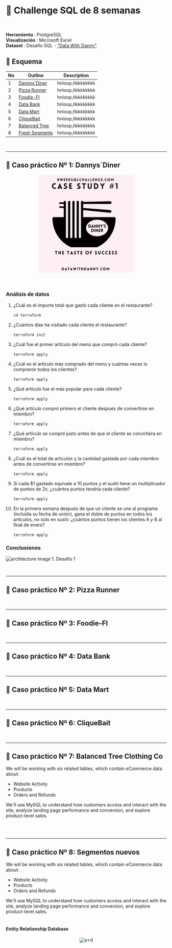 # 🚀 Challenge SQL de 8 semanas
<br>

**Herramienta** : PostgreSQL <br> 
**Visualización** : Microsoft Excel <br>
**Dataset** : Desafío SQL - ["Data With Danny"](https://8weeksqlchallenge.com/)
<br>

## 📂 **Esquema**

No | Outline | Description
---|---|---
1 | [Dannys´Diner](https://github.com/litahu/Challenge-SQL-de-8-semanas#-Caso-práctico-Nº-1:-Dannys´Diner) | hnloop,ñkkkkkkkk
2 | [Pizza Runner](https://github.com/litahu/Challenge-SQL-de-8-semanas#-Caso-práctico-Nº-2:-Pizza-Runner) | hnloop,ñkkkkkkkk
3 | [Foodie-FI](https://github.com/litahu/Challenge-SQL-de-8-semanas#-Caso-práctico-Nº-3:-Foodie-FI) | hnloop,ñkkkkkkkk
4 | [Data Bank](https://github.com/litahu/Challenge-SQL-de-8-semanas#-Caso-práctico-Nº-4:-Data-Bank) | hnloop,ñkkkkkkkk
5 | [Data Mart](https://github.com/litahu/Challenge-SQL-de-8-semanas#-Caso-práctico-Nº-5:-Data-Mart) | hnloop,ñkkkkkkkk
6 | [CliqueBait](https://github.com/litahu/Challenge-SQL-de-8-semanas#-Caso-práctico-Nº-6:-CliqueBait) |  hnloop,ñkkkkkkkk
7 | [Balanced Tree](https://github.com/litahu/Challenge-SQL-de-8-semanas?tab=readme-ov-file#-caso-pr%C3%A1ctico-n%C2%BA-7-balanced-tree-clothing-co) | hnloop,ñkkkkkkkk
8 | [Fresh Segments](https://github.com/litahu/Challenge-SQL-de-8-semanas?tab=readme-ov-file#-caso-pr%C3%A1ctico-n%C2%BA-8-segmentos-nuevos) |  hnloop,ñkkkkkkkk

<br>

---

## 📌 **Caso práctico Nº 1: Dannys´Diner**

<p align="center">
  <kbd> <img width="300" alt="eer" src="https://github.com/litahu/Challenge-SQL-de-8-semanas/blob/main/assets/week_1.JPG"></kbd> <br>
</p>
<br>

### **Análisis de datos**

1. ¿Cuál es el importe total que gastó cada cliente en el restaurante?
    ```
    cd terraform
    ```
2. ¿Cuántos días ha visitado cada cliente el restaurante?
    ```
    terraform init
    ```
3. ¿Cuál fue el primer artículo del menú que compró cada cliente?
    ```
    terraform apply
    ```
4. ¿Cuál es el artículo más comprado del menú y cuántas veces lo compraron todos los clientes?
    ```
    terraform apply
    ```
5. ¿Qué artículo fue el más popular para cada cliente?
    ```
    terraform apply
    ```
6. ¿Qué artículo compró primero el cliente después de convertirse en miembro?
    ```
    terraform apply
    ```
7. ¿Qué artículo se compró justo antes de que el cliente se convirtiera en miembro?
     ```
    terraform apply
    ```
8. ¿Cuál es el total de artículos y la cantidad gastada por cada miembro antes de convertirse en miembro?
     ```
    terraform apply
    ```
9. Si cada $1 gastado equivale a 10 puntos y el sushi tiene un multiplicador de puntos de 2x, ¿cuántos puntos tendría cada cliente?
     ```
    terraform apply
    ```
10. En la primera semana después de que un cliente se une al programa (incluida su fecha de unión), gana el doble de puntos en todos los artículos, no solo en sushi: ¿cuántos puntos tienen los clientes A y B al final de enero?
     ```
    terraform apply
    ```

### **Conclusiones**

![architecture]([images/architecture.png](https://github.com/litahu/Challenge-SQL-de-8-semanas/blob/main/assets/week_1.JPG))
Image 1. Desafío 1


<br>

---

## 📌 **Caso práctico Nº 2: Pizza Runner**

<br>

---

## 📌 **Caso práctico Nº 3: Foodie-FI**

<br>

---

## 📌 **Caso práctico Nº 4: Data Bank**

<br>

---

## 📌 **Caso práctico Nº 5: Data Mart**

<br>

---

## 📌 **Caso práctico Nº 6: CliqueBait**

<br>

---

## 📌 **Caso práctico Nº 7: Balanced Tree Clothing Co**

We will be working with six related tables, which contain eCommerce data about:
- Website Activity
- Products
- Orders and Refunds

We'll use MySQL to understand how customers access and interact with the site, analyze landing page performance and conversion, and explore product-level sales.
<br>
<br>


<br>

---

## 📌 **Caso práctico Nº 8: Segmentos nuevos**



We will be working with six related tables, which contain eCommerce data about:
- Website Activity
- Products
- Orders and Refunds

We'll use MySQL to understand how customers access and interact with the site, analyze landing page performance and conversion, and explore product-level sales.
<br>
<br>

#### **Entity Relationship Database**

<p align="center">
  <kbd><img width="800" alt="erd" src="https://user-images.githubusercontent.com/115857221/216096971-49eb3432-6cdf-49c4-afcc-78e386d6cb50.png"> </kbd> <br>
</p>

<br>
